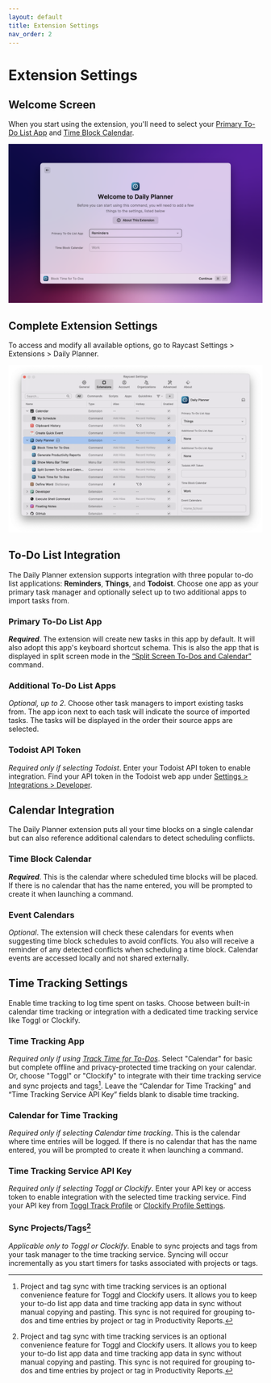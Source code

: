 ```yaml
---
layout: default
title: Extension Settings
nav_order: 2
---
```


# Extension Settings

## Welcome Screen

When you start using the extension, you'll need to select your [Primary To-Do List App](#primary-to-do-list-app) and [Time Block Calendar](#time-block-calendar).

![Welcome Screen Settings](assets/extension-settings-1.png)

## Complete Extension Settings

To access and modify all available options, go to Raycast Settings > Extensions > Daily Planner.

![Raycast Settings](assets/extension-settings-2.png)

## To-Do List Integration

The Daily Planner extension supports integration with three popular to-do list applications: **Reminders**, **Things**, and **Todoist**. Choose one app as your primary task manager and optionally select up to two additional apps to import tasks from.

### Primary To-Do List App

_**Required**_. The extension will create new tasks in this app by default. It will also adopt this app's keyboard shortcut schema. This is also the app that is displayed in split screen mode in the [“Split Screen To-Dos and Calendar”](split-screen.md) command.

### Additional To-Do List Apps

_Optional, up to 2_. Choose other task managers to import existing tasks from. The app icon next to each task will indicate the source of imported tasks. The tasks will be displayed in the order their source apps are selected.

### Todoist API Token

_Required only if selecting Todoist_. Enter your Todoist API token to enable integration. Find your API token in the Todoist web app under [Settings > Integrations > Developer](https://todoist.com/app/settings/integrations/developer).

## Calendar Integration

The Daily Planner extension puts all your time blocks on a single calendar but can also reference additional calendars to detect scheduling conflicts.

### Time Block Calendar

_**Required**_. This is the calendar where scheduled time blocks will be placed. If there is no calendar that has the name entered, you will be prompted to create it when launching a command.

### Event Calendars

_Optional_. The extension will check these calendars for events when suggesting time block schedules to avoid conflicts. You also will receive a reminder of any detected conflicts when scheduling a time block. Calendar events are accessed locally and not shared externally.

## Time Tracking Settings

Enable time tracking to log time spent on tasks. Choose between built-in calendar time tracking or integration with a dedicated time tracking service like Toggl or Clockify.

### Time Tracking App

_Required only if using [Track Time for To-Dos](track-time)_. Select "Calendar" for basic but complete offline and privacy-protected time tracking on your calendar. Or, choose "Toggl" or "Clockify" to integrate with their time tracking service and sync projects and tags[^1]. Leave the “Calendar for Time Tracking” and “Time Tracking Service API Key” fields blank to disable time tracking.

### Calendar for Time Tracking

_Required only if selecting Calendar time tracking_. This is the calendar where time entries will be logged. If there is no calendar that has the name entered, you will be prompted to create it when launching a command.

### Time Tracking Service API Key

_Required only if selecting Toggl or Clockify_. Enter your API key or access token to enable integration with the selected time tracking service. Find your API key from [Toggl Track Profile](https://track.toggl.com/profile) or [Clockify Profile Settings](https://app.clockify.me/user/settings).

### Sync Projects/Tags[^1]

_Applicable only to Toggl or Clockify_. Enable to sync projects and tags from your task manager to the time tracking service. Syncing will occur incrementally as you start timers for tasks associated with projects or tags.

[^1]: Project and tag sync with time tracking services is an optional convenience feature for Toggl and Clockify users. It allows you to keep your to-do list app data and time tracking app data in sync without manual copying and pasting. This sync is not required for grouping to-dos and time entries by project or tag in Productivity Reports.
